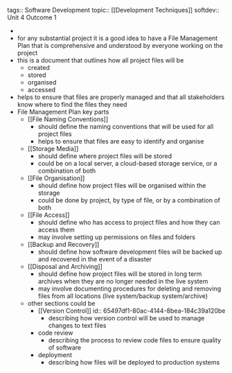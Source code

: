 tags:: Software Development
topic:: [[Development Techniques]]
softdev:: Unit 4 Outcome 1

-
- for any substantial project it is a good idea to have a File Management Plan that is comprehensive and understood by everyone working on the project
- this is a document that outlines how all project files will be
	- created
	- stored
	- organised
	- accessed
- helps to ensure that files are properly managed and that all stakeholders know where to find the files they need
- File Management Plan key parts
	- [[File Naming Conventions]]
		- should define the naming conventions that will be used for all project files
		- helps to ensure that files are easy to identify and organise
	- [[Storage Media]]
		- should define where project files will be stored
		- could be on a local server, a cloud-based storage service, or a combination of both
	- [[File Organisation]]
		- should define how project files will be organised within the storage
		- could be done by project, by type of file, or by a combination of both
	- [[File Access]]
		- should define who has access to project files and how they can access them
		- may involve setting up permissions on files and folders
	- [[Backup and Recovery]]
		- should define how software development files will be backed up and recovered in the event of a disaster
	- [[Disposal and Archiving]]
		- should define how project files will be stored in long term archives when they are no longer needed in the live system
		- may involve documenting procedures for deleting and removing files from all locations (live system/backup system/archive)
	- other sections could be
		- [[Version Control]]
		  id:: 65497df1-80ac-4144-8bea-184c39a120be
			- describing how version control will be used to manage changes to text files
		- code review
			- describing the process to review code files to ensure quality of software
		- deployment
			- describing how files will be deployed to production systems